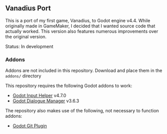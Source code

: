 ## Vanadius Port

This is a port of my first game, Vanadius, to Godot engine v4.4. While originally made in GameMaker, I decided that I wanted source code that actually worked. This version also features numerous improvements over the original version.

Status: In development


### Addons

Addons are not included in this repository. Download and place them in the `addons/` directory

This repository requires the following Godot addons to work:

* [Godot Input Helper](https://github.com/nathanhoad/godot_input_helper) v4.7.0
* [Godot Dialogue Manager](https://github.com/nathanhoad/godot_dialogue_manager) v3.6.3

The repository also makes use of the following, not necessary to function addons:

* [Godot Git Plugin](https://godotengine.org/asset-library/asset/1581)
